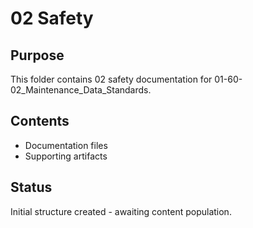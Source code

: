 # 02 Safety

## Purpose
This folder contains 02 safety documentation for 01-60-02_Maintenance_Data_Standards.

## Contents
- Documentation files
- Supporting artifacts

## Status
Initial structure created - awaiting content population.
